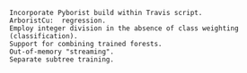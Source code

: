 	Incorporate Pyborist build within Travis script.
	ArboristCu:  regression.
	Employ integer division in the absence of class weighting (classification).
	Support for combining trained forests.
	Out-of-memory "streaming".
	Separate subtree training.
	
